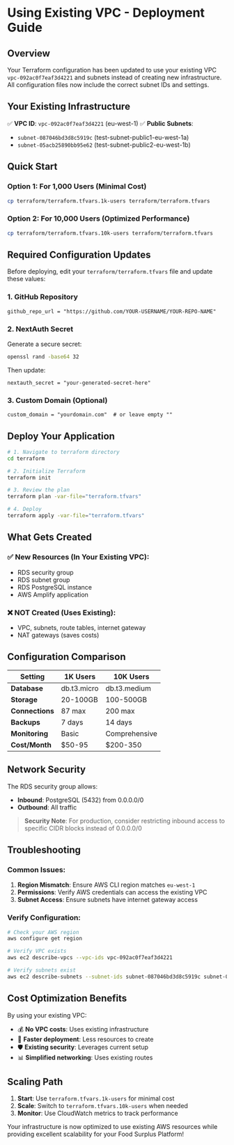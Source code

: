 # Using Existing VPC - Deployment Guide

## Overview

Your Terraform configuration has been updated to use your existing VPC `vpc-092ac0f7eaf3d4221` and subnets instead of creating new infrastructure. All configuration files now include the correct subnet IDs and settings.

## Your Existing Infrastructure

✅ **VPC ID**: `vpc-092ac0f7eaf3d4221` (eu-west-1)
✅ **Public Subnets**:
- `subnet-087046bd3d8c5919c` (test-subnet-public1-eu-west-1a)
- `subnet-05acb25890bb95e62` (test-subnet-public2-eu-west-1b)

## Quick Start

### Option 1: For 1,000 Users (Minimal Cost)
```bash
cp terraform/terraform.tfvars.1k-users terraform/terraform.tfvars
```

### Option 2: For 10,000 Users (Optimized Performance)
```bash
cp terraform/terraform.tfvars.10k-users terraform/terraform.tfvars
```

## Required Configuration Updates

Before deploying, edit your `terraform/terraform.tfvars` file and update these values:

### 1. GitHub Repository
```hcl
github_repo_url = "https://github.com/YOUR-USERNAME/YOUR-REPO-NAME"
```

### 2. NextAuth Secret
Generate a secure secret:
```bash
openssl rand -base64 32
```
Then update:
```hcl
nextauth_secret = "your-generated-secret-here"
```

### 3. Custom Domain (Optional)
```hcl
custom_domain = "yourdomain.com"  # or leave empty ""
```

## Deploy Your Application

```bash
# 1. Navigate to terraform directory
cd terraform

# 2. Initialize Terraform
terraform init

# 3. Review the plan
terraform plan -var-file="terraform.tfvars"

# 4. Deploy
terraform apply -var-file="terraform.tfvars"
```

## What Gets Created

### ✅ New Resources (In Your Existing VPC):
- RDS security group
- RDS subnet group  
- RDS PostgreSQL instance
- AWS Amplify application

### ❌ NOT Created (Uses Existing):
- VPC, subnets, route tables, internet gateway
- NAT gateways (saves costs)

## Configuration Comparison

| Setting | 1K Users | 10K Users |
|---------|----------|-----------|
| **Database** | db.t3.micro | db.t3.medium |
| **Storage** | 20-100GB | 100-500GB |
| **Connections** | 87 max | 200 max |
| **Backups** | 7 days | 14 days |
| **Monitoring** | Basic | Comprehensive |
| **Cost/Month** | $50-95 | $200-350 |

## Network Security

The RDS security group allows:
- **Inbound**: PostgreSQL (5432) from 0.0.0.0/0
- **Outbound**: All traffic

> **Security Note**: For production, consider restricting inbound access to specific CIDR blocks instead of 0.0.0.0/0

## Troubleshooting

### Common Issues:
1. **Region Mismatch**: Ensure AWS CLI region matches `eu-west-1`
2. **Permissions**: Verify AWS credentials can access the existing VPC
3. **Subnet Access**: Ensure subnets have internet gateway access

### Verify Configuration:
```bash
# Check your AWS region
aws configure get region

# Verify VPC exists
aws ec2 describe-vpcs --vpc-ids vpc-092ac0f7eaf3d4221

# Verify subnets exist
aws ec2 describe-subnets --subnet-ids subnet-087046bd3d8c5919c subnet-05acb25890bb95e62
```

## Cost Optimization Benefits

By using your existing VPC:
- 💰 **No VPC costs**: Uses existing infrastructure
- 🚀 **Faster deployment**: Less resources to create
- 🛡️ **Existing security**: Leverages current setup
- 📊 **Simplified networking**: Uses existing routes

## Scaling Path

1. **Start**: Use `terraform.tfvars.1k-users` for minimal cost
2. **Scale**: Switch to `terraform.tfvars.10k-users` when needed
3. **Monitor**: Use CloudWatch metrics to track performance

Your infrastructure is now optimized to use existing AWS resources while providing excellent scalability for your Food Surplus Platform!
